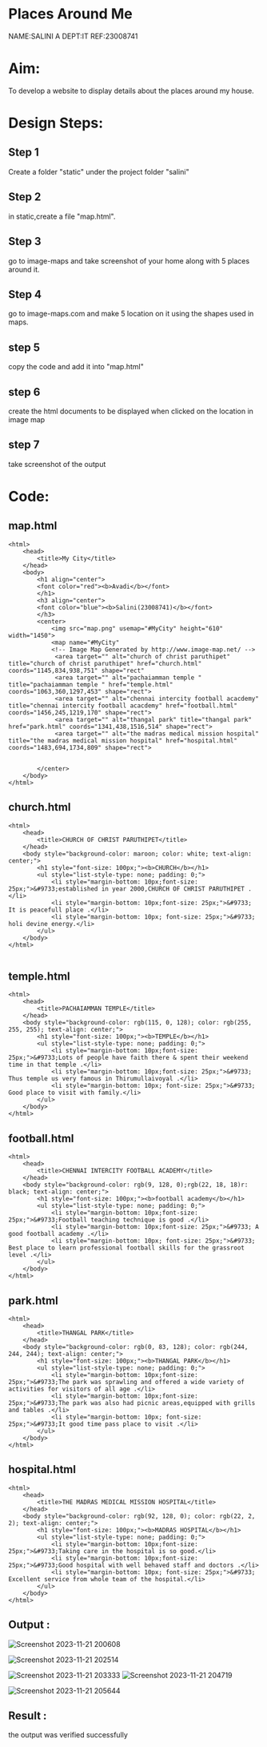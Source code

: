 # Places Around Me 
NAME:SALINI A
DEPT:IT
REF:23008741
# Aim:
To develop a website to display details about the places around my house.

# Design Steps:
## Step 1
Create a folder "static" under the project folder "salini"

## Step 2
in static,create a file "map.html".

## Step 3
go to image-maps and take screenshot of your home along with 5 places around it.

## Step 4
go to image-maps.com and make 5 location on it using the shapes used in maps.

## step 5
copy the code and add it into "map.html"

## step 6
create the html documents to be displayed when clicked on the location in image map

## step 7
take screenshot of the output

# Code:

## map.html
```
<html>
    <head>
        <title>My City</title>
    </head>
    <body>
        <h1 align="center">
        <font color="red"><b>Avadi</b></font> 
        </h1>
        <h3 align="center">   
        <font color="blue"><b>Salini(23008741)</b></font> 
        </h3>
        <center>
            <img src="map.png" usemap="#MyCity" height="610" width="1450">
            <map name="#MyCity"
            <!-- Image Map Generated by http://www.image-map.net/ -->
             <area target="" alt="church of christ paruthipet" title="church of christ paruthipet" href="church.html" coords="1145,834,938,751" shape="rect"
             <area target="" alt="pachaiamman temple " title="pachaiamman temple " href="temple.html" coords="1063,360,1297,453" shape="rect">
             <area target="" alt="chennai intercity football acacdemy" title="chennai intercity football acacdemy" href="football.html" coords="1456,245,1219,170" shape="rect">
             <area target="" alt="thangal park" title="thangal park" href="park.html" coords="1341,438,1516,514" shape="rect">
             <area target="" alt="the madras medical mission hospital" title="the madras medical mission hospital" href="hospital.html" coords="1483,694,1734,809" shape="rect">

            
        </center>   
    </body>
</html>

```
## church.html
```
<html>
    <head>
        <title>CHURCH OF CHRIST PARUTHIPET</title>
    </head>
    <body style="background-color: maroon; color: white; text-align: center;">
        <h1 style="font-size: 100px;"><b>CHURCH</b></h1>
        <ul style="list-style-type: none; padding: 0;">
            <li style="margin-bottom: 10px;font-size: 25px;">&#9733;established in year 2000,CHURCH OF CHRIST PARUTHIPET .</li>
            <li style="margin-bottom: 10px;font-size: 25px;">&#9733; It is peacefull place .</li>
            <li style="margin-bottom: 10px; font-size: 25px;">&#9733; holi devine energy.</li>
        </ul>
    </body>
</html>


```
## temple.html
```
<html>
    <head>
        <title>PACHAIAMMAN TEMPLE</title>
    </head>
    <body style="background-color: rgb(115, 0, 128); color: rgb(255, 255, 255); text-align: center;">
        <h1 style="font-size: 100px;"><b>TEMPLE</b></h1>
        <ul style="list-style-type: none; padding: 0;">
            <li style="margin-bottom: 10px;font-size: 25px;">&#9733;Lots of people have faith there & spent their weekend time in that temple .</li>
            <li style="margin-bottom: 10px;font-size: 25px;">&#9733; Thus temple us very famous in Thirumullaivoyal .</li>
            <li style="margin-bottom: 10px; font-size: 25px;">&#9733; Good place to visit with family.</li>
        </ul>
    </body>
</html>

```
## football.html
```
<html>
    <head>
        <title>CHENNAI INTERCITY FOOTBALL ACADEMY</title>
    </head>
    <body style="background-color: rgb(9, 128, 0);rgb(22, 18, 18)r: black; text-align: center;">
        <h1 style="font-size: 100px;"><b>football academy</b></h1>
        <ul style="list-style-type: none; padding: 0;">
            <li style="margin-bottom: 10px;font-size: 25px;">&#9733;Football teaching technique is good .</li>
            <li style="margin-bottom: 10px;font-size: 25px;">&#9733; A good football academy .</li>
            <li style="margin-bottom: 10px; font-size: 25px;">&#9733; Best place to learn professional football skills for the grassroot level .</li>
        </ul>
    </body>
</html>

```
## park.html
```
<html>
    <head>
        <title>THANGAL PARK</title>
    </head>
    <body style="background-color: rgb(0, 83, 128); color: rgb(244, 244, 244); text-align: center;">
        <h1 style="font-size: 100px;"><b>THANGAL PARK</b></h1>
        <ul style="list-style-type: none; padding: 0;">
            <li style="margin-bottom: 10px;font-size: 25px;">&#9733;The park was sprawling and offered a wide variety of activities for visitors of all age .</li>
            <li style="margin-bottom: 10px;font-size: 25px;">&#9733;The park was also had picnic areas,equipped with grills and tables .</li>
            <li style="margin-bottom: 10px; font-size: 25px;">&#9733;It good time pass place to visit .</li>
        </ul>
    </body>
</html>

```
## hospital.html
```
<html>
    <head>
        <title>THE MADRAS MEDICAL MISSION HOSPITAL</title>
    </head>
    <body style="background-color: rgb(92, 128, 0); color: rgb(22, 2, 2); text-align: center;">
        <h1 style="font-size: 100px;"><b>MADRAS HOSPITAL</b></h1>
        <ul style="list-style-type: none; padding: 0;">
            <li style="margin-bottom: 10px;font-size: 25px;">&#9733;Taking care in the hospital is so good.</li>
            <li style="margin-bottom: 10px;font-size: 25px;">&#9733;Good hospital with well behaved staff and doctors .</li>
            <li style="margin-bottom: 10px; font-size: 25px;">&#9733; Excellent service from whole team of the hospital.</li>
        </ul>
    </body>
</html>
```

 ## Output :


![Screenshot 2023-11-21 200608](https://github.com/salinianbzhgan/Ex-04-webTech_imagemap/assets/145742862/e1fd49b6-46a2-4f9f-8e9c-6d506c9afca5)

![Screenshot 2023-11-21 202514](https://github.com/salinianbzhgan/Ex-04-webTech_imagemap/assets/145742862/9d111e3f-8e10-485c-aec5-8bba0cd991a8)


![Screenshot 2023-11-21 203333](https://github.com/salinianbzhgan/Ex-04-webTech_imagemap/assets/145742862/1f33b287-99c6-4181-a20f-f7a81bed3a5f)
![Screenshot 2023-11-21 204719](https://github.com/salinianbzhgan/Ex-04-webTech_imagemap/assets/145742862/b87ea6da-7d29-47d1-8316-9b9d706b0112)

![Screenshot 2023-11-21 205644](https://github.com/salinianbzhgan/Ex-04-webTech_imagemap/assets/145742862/ab60bebf-c0bb-4877-be02-3ebd72336934)


## Result :
the output was verified successfully


